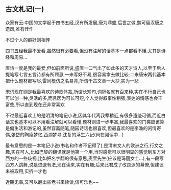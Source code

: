 ## 古文札记(一) ##

众家有云:中国的文学起于四书五经,汉有所发展,唐为鼎盛,后世之做,勉可留汉唐之遗风,难有佳作
 
不过个人的癖好则相悖
 
四书五经我最不爱看,虽然很有必要看,但没有注解的话基本一点都看不懂,尤其是诗经和周易...
 
唐诗一度是我的最爱,但如前面所说,盛唐一口气出了如此多的天才诗人,以至于后人提笔写七言五言诗都有所顾忌,一来写好不易,很容易拿去做比较;二来唐宋两代基本把什么题材都写尽,雷同模仿之名易背,所谓千古文章一大抄,实为一悲
 
宋词现在则是我最喜欢的诗歌体裁,所谓长短句,词牌名就有百来种,实在不行自己也可以创一种,灵活的多,而且因为可长可短,个人觉得叙事性稍强,表达的情感也会丰富些,所以直到现在还非常喜欢
 
不过最近喜欢上的是明清的笔记小说,因其年代离我辈稍近,有很多遗迹可循,而近白话文也基本可以不用看注解就可以看懂,题材则进一步丰富,我最喜欢的门类应该算是偏生活和游记的,虽然容斋随笔,随园诗话也很喜欢,但最喜欢的是李渔的闲情寄偶,张岱的陶庵梦忆,西湖梦寻,沈复的浮生六记(尚在阅读中...)
 
最有意思的是一本笔记小说(书名和作者不记得了),是清末文人的欧洲之行,行文之趣,实在可人,比如巴黎的翻译就是他第一个用,当时感觉可以很明显的感觉到东方对西方的一些歧视,比如把名字翻的很有意思,麦里先生(应该是玛丽女士...),有一段写西方人跳舞,说是进退有法,现在读来,实在有趣;后来此君成了改良派的幕僚,但建议未被取用,实折一才也
 
近期无事,又可以翻出些老书来读读,信可乐也~~